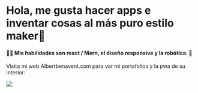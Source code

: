 #  Hola, me gusta hacer apps e inventar cosas al más puro estilo maker👋
####  👨‍💻 Mis habilidades son react / Mern, el diseño responsive y la robótica. 🤖


Visita mi web Albertbenavent.com para ver mi portafolios y la pwa de su interior:

<div>
<img src="https://i.ibb.co/PTM1B2r/Captura-App.jpg" >
</div>
